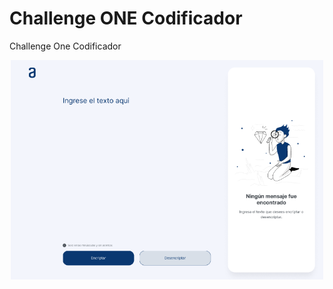 # Challenge ONE Codificador

Challenge One Codificador


<p align="center" >
     <img width="500" heigth="300" src="/assets/images/codificador.png">
</p>

